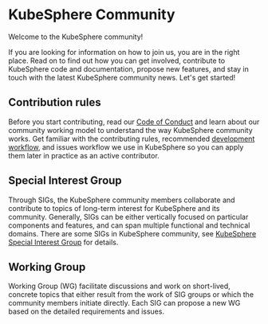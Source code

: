 # KubeSphere Community

Welcome to the KubeSphere community!

If you are looking for information on how to join us, you are in the right place. Read on to find out how you can get involved, contribute to KubeSphere code and documentation, propose new features, and stay in touch with the latest KubeSphere community news. Let's get started!

## Contribution rules

Before you start contributing, read our [Code of Conduct](code-of-conduct.md) and learn about our community working model to understand the way KubeSphere community works. Get familiar with the contributing rules, recommended [development workflow](../developer-guide/development/development-workflow), and issues workflow we use in KubeSphere so you can apply them later in practice as an active contributor.

## Special Interest Group

Through SIGs, the KubeSphere community members collaborate and contribute to topics of long-term interest for KubeSphere and its community. Generally, SIGs can be either vertically focused on particular components and features, and can span multiple functional and technical domains. There are some SIGs in KubeSphere community, see [KubeSphere  Special Interest Group](sigs.md) for details.

## Working Group

Working Group (WG) facilitate discussions and work on short-lived, concrete topics that either result from the work of SIG groups or which the community members initiate directly. Each SIG can propose a new WG based on the detailed requirements and issues.
